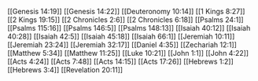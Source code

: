 [[Genesis 14:19]]
[[Genesis 14:22]]
[[Deuteronomy 10:14]]
[[1 Kings 8:27]]
[[2 Kings 19:15]]
[[2 Chronicles 2:6]]
[[2 Chronicles 6:18]]
[[Psalms 24:1]]
[[Psalms 115:16]]
[[Psalms 146:5]]
[[Psalms 148:13]]
[[Isaiah 40:12]]
[[Isaiah 40:28]]
[[Isaiah 42:5]]
[[Isaiah 45:18]]
[[Isaiah 66:1]]
[[Jeremiah 10:11]]
[[Jeremiah 23:24]]
[[Jeremiah 32:17]]
[[Daniel 4:35]]
[[Zechariah 12:1]]
[[Matthew 5:34]]
[[Matthew 11:25]]
[[Luke 10:21]]
[[John 1:1]]
[[John 4:22]]
[[Acts 4:24]]
[[Acts 7:48]]
[[Acts 14:15]]
[[Acts 17:26]]
[[Hebrews 1:2]]
[[Hebrews 3:4]]
[[Revelation 20:11]]
